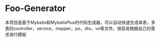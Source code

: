 # Foo-Generator
本项目是基于Mybatis和MybatisPlus的代码生成器，可以自动快速生成单表，多表的controller，service，mapper，po，dto，vo等文件。很容易根据自己的需求进行模板
